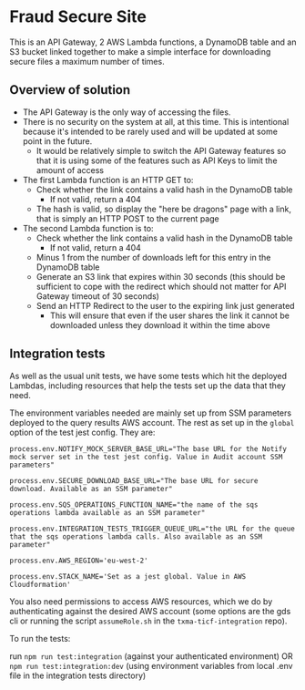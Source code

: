 # Fraud Secure Site

This is an API Gateway, 2 AWS Lambda functions, a DynamoDB table and an S3 bucket linked together to make a simple interface for downloading secure files a maximum number of times.

## Overview of solution

- The API Gateway is the only way of accessing the files.
- There is no security on the system at all, at this time. This is intentional because it's intended to be rarely used and will be updated at some point in the future.
  - It would be relatively simple to switch the API Gateway features so that it is using some of the features such as API Keys to limit the amount of access
- The first Lambda function is an HTTP GET to:
  - Check whether the link contains a valid hash in the DynamoDB table
    - If not valid, return a 404
  - The hash is valid, so display the "here be dragons" page with a link, that is simply an HTTP POST to the current page
- The second Lambda function is to:
  - Check whether the link contains a valid hash in the DynamoDB table
    - If not valid, return a 404
  - Minus 1 from the number of downloads left for this entry in the DynamoDB table
  - Generate an S3 link that expires within 30 seconds (this should be sufficient to cope with the redirect which should not matter for API Gateway timeout of 30 seconds)
  - Send an HTTP Redirect to the user to the expiring link just generated
    - This will ensure that even if the user shares the link it cannot be downloaded unless they download it within the time above

## Integration tests

As well as the usual unit tests, we have some tests which hit the deployed Lambdas, including resources that help the tests set up the data that they need.

The environment variables needed are mainly set up from SSM parameters deployed to the query results AWS account. The rest as set up in the `global` option of the test jest config. They are:

```
process.env.NOTIFY_MOCK_SERVER_BASE_URL="The base URL for the Notify mock server set in the test jest config. Value in Audit account SSM parameters"

process.env.SECURE_DOWNLOAD_BASE_URL="The base URL for secure download. Available as an SSM parameter"

process.env.SQS_OPERATIONS_FUNCTION_NAME="the name of the sqs operations lambda available as an SSM parameter"

process.env.INTEGRATION_TESTS_TRIGGER_QUEUE_URL="the URL for the queue that the sqs operations lambda calls. Also available as an SSM parameter"

process.env.AWS_REGION='eu-west-2'

process.env.STACK_NAME='Set as a jest global. Value in AWS Cloudformation'

```

You also need permissions to access AWS resources, which
we do by authenticating against the desired AWS account (some options are the gds cli or running the script `assumeRole.sh` in the `txma-ticf-integration` repo).

To run the tests:

run `npm run test:integration` (against your authenticated environment) OR
`npm run test:integration:dev` (using environment variables from local .env file in the integration tests directory)
